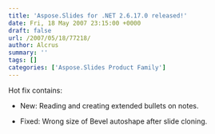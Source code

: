 ```yaml
---
title: 'Aspose.Slides for .NET 2.6.17.0 released!'
date: Fri, 18 May 2007 23:15:00 +0000
draft: false
url: /2007/05/18/77218/
author: Alcrus
summary: ''
tags: []
categories: ['Aspose.Slides Product Family']
---
```


Hot fix contains:  

*   New: Reading and creating extended bullets on notes.  
    
*   Fixed: Wrong size of Bevel autoshape after slide cloning.








